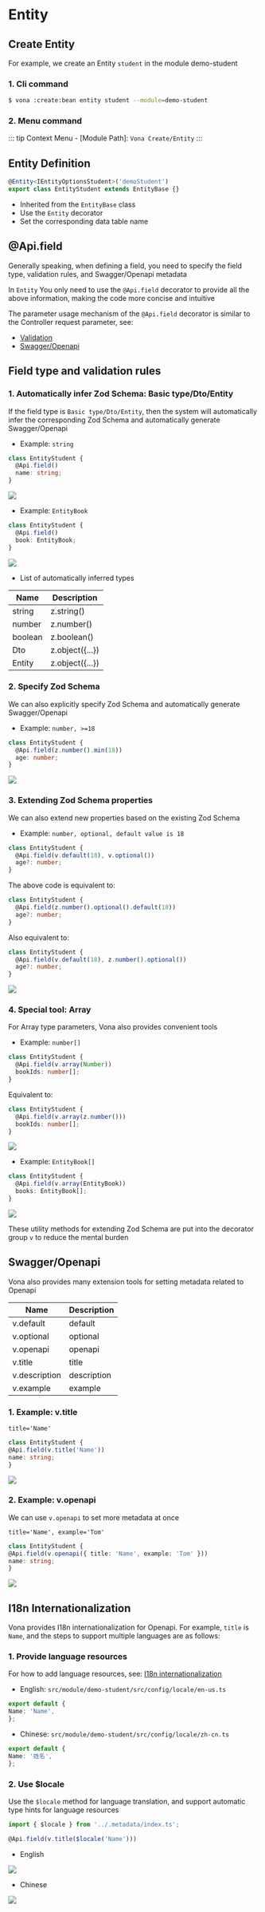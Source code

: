 # Entity

## Create Entity

For example, we create an Entity `student` in the module demo-student

### 1. Cli command

``` bash
$ vona :create:bean entity student --module=demo-student
```

### 2. Menu command

::: tip
Context Menu - [Module Path]: `Vona Create/Entity`
:::

## Entity Definition

``` typescript
@Entity<IEntityOptionsStudent>('demoStudent')
export class EntityStudent extends EntityBase {}
```

- Inherited from the `EntityBase` class
- Use the `Entity` decorator
- Set the corresponding data table name

## @Api.field

Generally speaking, when defining a field, you need to specify the field type, validation rules, and Swagger/Openapi metadata

In `Entity` You only need to use the `@Api.field` decorator to provide all the above information, making the code more concise and intuitive

The parameter usage mechanism of the `@Api.field` decorator is similar to the Controller request parameter, see:
- [Validation](../../techniques/validation/introduction.md)
- [Swagger/Openapi](../../techniques/openapi/introduction.md)

## Field type and validation rules

### 1. Automatically infer Zod Schema: Basic type/Dto/Entity

If the field type is `Basic type/Dto/Entity`, then the system will automatically infer the corresponding Zod Schema and automatically generate Swagger/Openapi

* Example: `string`

``` typescript
class EntityStudent {
  @Api.field()
  name: string;
}
```

![](../../../assets/img/openapi/openapi-17.png)

* Example: `EntityBook`

``` typescript
class EntityStudent {
  @Api.field()
  book: EntityBook;
}
```

![](../../../assets/img/openapi/openapi-18.png)

* List of automatically inferred types

|Name|Description|
|--|--|
|string|z.string()|
|number|z.number()|
|boolean|z.boolean()|
|Dto|z.object({...})|
|Entity|z.object({...})|

### 2. Specify Zod Schema

We can also explicitly specify Zod Schema and automatically generate Swagger/Openapi

* Example: `number, >=18`

``` typescript
class EntityStudent {
  @Api.field(z.number().min(18))
  age: number;
}
```

![](../../../assets/img/openapi/openapi-19.png)

### 3. Extending Zod Schema properties

We can also extend new properties based on the existing Zod Schema

* Example: `number, optional, default value is 18`

``` typescript
class EntityStudent {
  @Api.field(v.default(18), v.optional())
  age?: number;
}
```

The above code is equivalent to:

``` typescript
class EntityStudent {
  @Api.field(z.number().optional().default(18))
  age?: number;
}
```

Also equivalent to:

``` typescript
class EntityStudent {
  @Api.field(v.default(18), z.number().optional())
  age?: number;
}
```

![](../../../assets/img/openapi/openapi-20.png)

### 4. Special tool: Array

For Array type parameters, Vona also provides convenient tools

* Example: `number[]`

``` typescript
class EntityStudent {
  @Api.field(v.array(Number))
  bookIds: number[];
}
```

Equivalent to:

``` typescript
class EntityStudent {
  @Api.field(v.array(z.number()))
  bookIds: number[];
}
```

![](../../../assets/img/openapi/openapi-21.png)

* Example: `EntityBook[]`

``` typescript
class EntityStudent {
  @Api.field(v.array(EntityBook))
  books: EntityBook[];
}
```

![](../../../assets/img/openapi/openapi-22.png)

These utility methods for extending Zod Schema are put into the decorator group `v` to reduce the mental burden

## Swagger/Openapi

Vona also provides many extension tools for setting metadata related to Openapi

|Name|Description|
|--|--|
|v.default|default|
|v.optional|optional|
|v.openapi|openapi|
|v.title|title|
|v.description|description|
|v.example|example|

### 1. Example: v.title

`title='Name'`

``` typescript
class EntityStudent {
@Api.field(v.title('Name'))
name: string;
}
```

![](../../../assets/img/openapi/openapi-23.png)

### 2. Example: v.openapi

We can use `v.openapi` to set more metadata at once

`title='Name', example='Tom'`

``` typescript
class EntityStudent {
@Api.field(v.openapi({ title: 'Name', example: 'Tom' }))
name: string;
}
```

![](../../../assets/img/openapi/openapi-24.png)

## I18n Internationalization

Vona provides I18n internationalization for Openapi. For example, `title` is `Name`, and the steps to support multiple languages ​​are as follows:

### 1. Provide language resources

For how to add language resources, see: [I18n internationalization](../../essentials/scope/locale.md)

* English: `src/module/demo-student/src/config/locale/en-us.ts`

``` typescript
export default {
Name: 'Name',
};
```

* Chinese: `src/module/demo-student/src/config/locale/zh-cn.ts`

``` typescript
export default {
Name: '姓名',
};
```

### 2. Use $locale

Use the `$locale` method for language translation, and support automatic type hints for language resources

``` typescript
import { $locale } from '../.metadata/index.ts';

@Api.field(v.title($locale('Name')))
```

- English

![](../../../assets/img/openapi/openapi-25.png)

- Chinese

![](../../../assets/img/openapi/openapi-26.png)